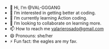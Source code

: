 - 👋 Hi, I’m @VAL-GGGANG
- 👀 I’m interested in getting better at coding.
- 🌱 I’m currently learning Action coding.
- 💞️ I’m looking to collaborate on learning more.
- 📫 How to reach me valarierosado@gmail.com
- 😄 Pronouns:  she/her
- ⚡ Fun fact: the eagles are my fav.

<!---
VAL-GGGANG/VAL-GGGANG is a ✨ special ✨ repository because its `README.md` (this file) appears on your GitHub profile.
You can click the Preview link to take a look at your changes.
--->
